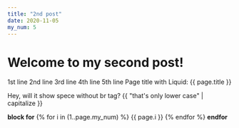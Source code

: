 ```yaml
---
title: "2nd post"
date: 2020-11-05
my_num: 5
---
```

# Welcome to my second post!
1st line
2nd line
3rd line
4th line
5th line
Page title with Liquid:
{{ page.title }}
<br>

Hey, will it show spece without br tag?
{{ "that's only lower case" | capitalize }}

**block for**
{% for i in (1..page.my_num) %}
  {{ page.i }}
{% endfor %}
**endfor**
